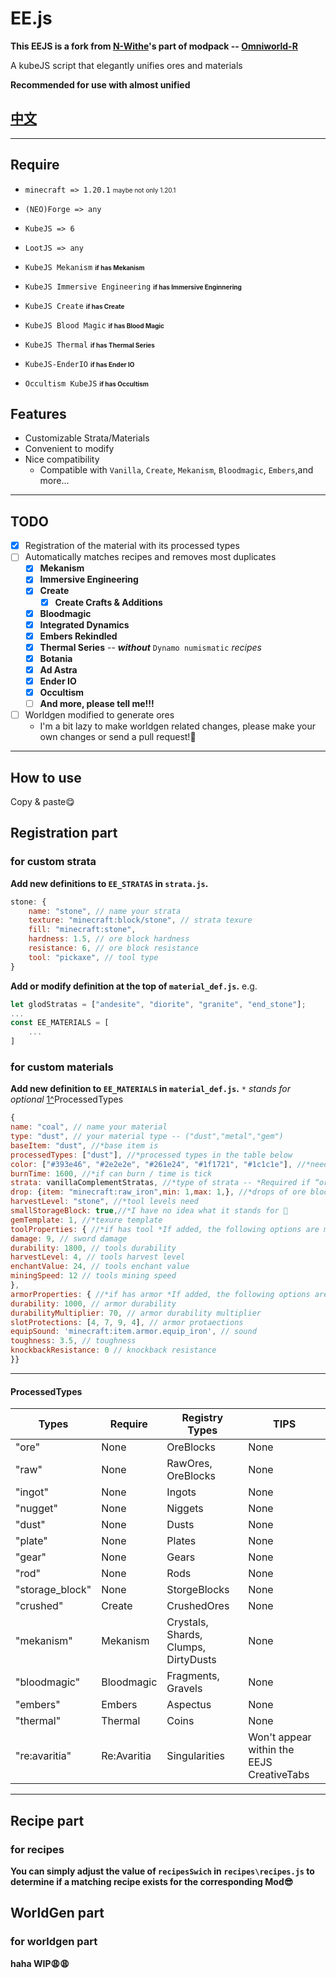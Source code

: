 # EE.js 

**This EEJS is a fork from [N-Withe](https://github.com/N-Wither)'s part of modpack -- [Omniworld-R](https://github.com/N-Wither/Omniworld-R)** 

A kubeJS script that elegantly unifies ores and materials 

**Recommended for use with almost unified** 

## [**中文**](https://github.com/sdjge/EE.js/blob/main/README%20zh_cn.md)

---

## Require 

- `minecraft => 1.20.1` <font size="1"> maybe not only 1.20.1 </font> 

- `(NEO)Forge => any` 

- `KubeJS => 6` 

- `LootJS => any` 

- `KubeJS Mekanism` <font size="1">**if has Mekanism** </font> 
  
- `KubeJS Immersive Engineering` <font size="1">**if has Immersive Enginnering** </font> 
  
- `KubeJS Create` <font size="1">**if has Create** </font> 
  
- `KubeJS Blood Magic` <font size="1">**if has Blood Magic** </font> 
  
- `KubeJS Thermal` <font size="1">**if has Thermal Series** </font> 

- `KubeJS-EnderIO` <font size="1">**if has Ender IO** </font>
   
- `Occultism KubeJS` <font size="1">**if has Occultism** </font> 

## Features 
- Customizable Strata/Materials 
- Convenient to modify 
- Nice compatibility  
  - Compatible with `Vanilla`, `Create`, `Mekanism`, `Bloodmagic`, `Embers`,and more... 

---
## TODO 
- [x] Registration of the material with its processed types 
- [ ] Automatically matches recipes and removes most duplicates 
  - [x] **Mekanism** 
  - [x] **Immersive Engineering** 
  - [x] **Create** 
    - [x] **Create Crafts & Additions** 
  - [x] **Bloodmagic** 
  - [x] **Integrated Dynamics** 
  - [x] **Embers Rekindled** 
  - [x] **Thermal Series** -- ***without*** `Dynamo numismatic` *recipes* 
  - [x] **Botania** 
  - [x] **Ad Astra** 
  - [x] **Ender IO** 
  - [x] **Occultism** 
  - [ ] **And more, please tell me!!!** 
- [ ] Worldgen modified to generate ores 
  - I'm a bit lazy to make worldgen related changes, please make your own changes or send a pull request!🥺 

---
## How to use 

Copy & paste😋 

## Registration part 
### for custom strata 

**Add new definitions to `EE_STRATAS` in `strata.js`.**  
```js
stone: {
	name: "stone", // name your strata
	texture: "minecraft:block/stone", // strata texure
	fill: "minecraft:stone",
	hardness: 1.5, // ore block hardness
	resistance: 6, // ore block resistance
	tool: "pickaxe", // tool type
}
``` 
**Add or modify definition at the top of `material_def.js`.** 
e.g.
```js
let glodStratas = ["andesite", "diorite", "granite", "end_stone"];
...
const EE_MATERIALS = [
    ...
] 
``` 
### for custom materials 
**Add new definition to `EE_MATERIALS` in `material_def.js`.** 
`*` *stands for optional* 
[1^]ProcessedTypes
```js 
{ 
name: "coal", // name your material
type: "dust", // your material type -- ("dust","metal","gem")
baseItem: "dust", //*base item is
processedTypes: ["dust"], //*processed types in the table below 
color: ["#393e46", "#2e2e2e", "#261e24", "#1f1721", "#1c1c1e"], //*need 5 colors
burnTime: 1600, //*if can burn / time is tick
strata: vanillaComplementStratas, //*type of strata -- *Required if “ore” is present in the processing type*
drop: {item: "minecraft:raw_iron",min: 1,max: 1,}, //*drops of ore block
harvestLevel: "stone", //*tool levels need
smallStorageBlock: true,//*I have no idea what it stands for 🥺
gemTemplate: 1, //*texure template
toolProperties: { //*if has tool *If added, the following options are mandatory*
damage: 9, // sword damage
durability: 1800, // tools durability
harvestLevel: 4, // tools harvest level
enchantValue: 24, // tools enchant value
miningSpeed: 12 // tools mining speed
},
armorProperties: { //*if has armor *If added, the following options are mandatory*
durability: 1000, // armor durability
durabilityMultiplier: 70, // armor durability multiplier
slotProtections: [4, 7, 9, 4], // armor protaections
equipSound: 'minecraft:item.armor.equip_iron', // sound
toughness: 3.5, // toughness
knockbackResistance: 0 // knockback resistance
}}
``` 

---
[1^]:https://github.com/sdjge/EE.js?tab=readme-ov-file#processedtypes
#### **ProcessedTypes**
| Types           | Require     | Registry Types                       | TIPS                                      |
| --------------- | ----------- | ------------------------------------ | ----------------------------------------- |
| "ore"           | None        | OreBlocks                            | None                                      |
| "raw"           | None        | RawOres, OreBlocks                   | None                                      |
| "ingot"         | None        | Ingots                               | None                                      |
| "nugget"        | None        | Niggets                              | None                                      |
| "dust"          | None        | Dusts                                | None                                      |
| "plate"         | None        | Plates                               | None                                      |
| "gear"          | None        | Gears                                | None                                      |
| "rod"           | None        | Rods                                 | None                                      |
| "storage_block" | None        | StorgeBlocks                         | None                                      |
| "crushed"       | Create      | CrushedOres                          | None                                      |
| "mekanism"      | Mekanism    | Crystals, Shards, Clumps, DirtyDusts | None                                      |
| "bloodmagic"    | Bloodmagic  | Fragments, Gravels                   | None                                      |
| "embers"        | Embers      | Aspectus                             | None                                      |
| "thermal"       | Thermal     | Coins                                | None                                      |
| "re:avaritia"   | Re:Avaritia | Singularities                        | Won't appear within the EEJS CreativeTabs |

------
## Recipe part 
### for recipes 

**You can simply adjust the value of `recipesSwich` in `recipes\recipes.js` to determine if a matching recipe exists for the corresponding Mod😎** 

## WorldGen part 
### for worldgen part 

**haha WIP😩😩** 